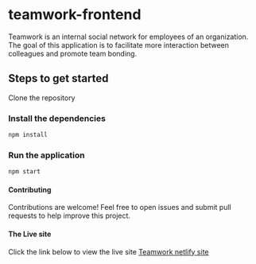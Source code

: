 # teamwork-frontend

Teamwork is an internal social network for employees of an organization. The goal of this application is to facilitate more interaction between colleagues and promote team bonding.

## Steps to get started

Clone the repository

### Install the dependencies

```bash
npm install
```

### Run the application

```bash
npm start
```

#### Contributing

Contributions are welcome! Feel free to open issues and submit pull requests to help improve this project.

#### The Live site

Click the link below to view the live site
[Teamwork netlify site](https://aramid-teamwork.netlify.app/login)
